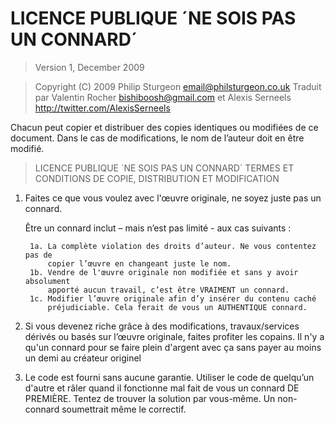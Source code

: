 # LICENCE PUBLIQUE ´NE SOIS PAS UN CONNARD´

> Version 1, December 2009

> Copyright (C) 2009 Philip Sturgeon <email@philsturgeon.co.uk>
> Traduit par Valentin Rocher <bishiboosh@gmail.com> et Alexis Serneels <http://twitter.com/AlexisSerneels>
 
 Chacun peut copier et distribuer des copies identiques ou
modifiées de ce document. Dans le cas de modifications, le nom de l’auteur
doit en être modifié.

> LICENCE PUBLIQUE ´NE SOIS PAS UN CONNARD´
> TERMES ET CONDITIONS DE COPIE, DISTRIBUTION ET MODIFICATION

 1. Faites ce que vous voulez avec l'œuvre originale, ne soyez juste pas un connard.

     Être un connard inclut – mais n’est pas limité - aux cas suivants :

         1a. La complète violation des droits d’auteur. Ne vous contentez pas de
             copier l’œuvre en changeant juste le nom.
         1b. Vendre de l'œuvre originale non modifiée et sans y avoir absolument
             apporté aucun travail, c’est être VRAIMENT un connard.
         1c. Modifier l’œuvre originale afin d’y insérer du contenu caché
             préjudiciable. Cela ferait de vous un AUTHENTIQUE connard.

  2. Si vous devenez riche grâce à des modifications, travaux/services dérivés
     ou basés sur l’œuvre originale, faites profiter les copains. Il n'y a qu'un connard
     pour se faire plein d'argent avec ça sans payer au moins un demi au créateur originel

  3. Le code est fourni sans aucune garantie. Utiliser le code de quelqu’un
     d'autre et râler quand il fonctionne mal fait de vous un connard DE PREMIÈRE.
     Tentez de trouver la solution par vous-même. Un non-connard soumettrait même le
     correctif.